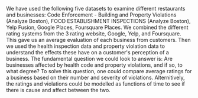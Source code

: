 We have used the following five datasets to examine different restaurants and businesses:
Code Enforcement - Building and Property Violations (Analyze Boston), FOOD ESTABLISHMENT INSPECTIONS (Analyze Boston), Yelp Fusion, Google Places, Foursquare Places.
We combined the different rating systems from the 3 rating website, Google, Yelp, and Foursquare. 
This gave us an average evaluation of each business from customers.
Then we used the health inspection data and property violation data to understand the effects these have on a customer's perception of a business.
The fundamental question we could look to answer is: Are businesses affected by health code and property violations, and if so, to what degree?
To solve this question, one could compare average ratings for a business based on their number and severity of violations.
Alternitively, the ratings and violations could be modelled as functions of time to see if there is cause and affect between the two.
